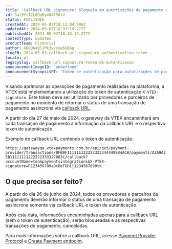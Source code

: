 ```yaml
---
title: 'Callback URL signature: bloqueio em autorizações de pagamento assíncrono sem o uso de token de autenticação'
id: 3at5YtI2L6QqBym6Af56tV
status: PUBLISHED
createdAt: 2024-05-03T18:12:04.996Z
updatedAt: 2024-05-03T18:33:19.277Z
publishedAt: 2024-05-03T18:33:19.277Z
contentType: updates
productTeam: Financial
author: 6DODK49lJPk3yvcoe6GB6g
slugEN: 2024-05-03-callback-url-signature-authentication-token
locale: pt
legacySlug: callback-url-signature-token-de-autenticacao
announcementImageID: 'undefined'
announcementSynopsisPT: 'Token de autenticação para autorizações de pagamento assíncrono'
---
```


Visando aprimorar as operações de pagamento realizadas na plataforma, a VTEX está implementando a utilização do token de autenticação `X-VTEX-signature`.  Este token deve ser utilizado por provedores e parceiros de pagamento no momento de retornar o status de uma transação de pagamento assíncrona via [callback URL](https://help.vtex.com/pt/tutorial/payment-provider-protocol--RdsT2spdq80MMwwOeEq0m#callback-url).  

A partir do dia 27 de maio de 2024, o gateway da VTEX encaminhará em cada transação de pagamento a informação da callback URL e o respectivo token de autenticação.

Exemplo de callback URL contendo o token de autenticação:

`https://gatewayqa.vtexpayments.com.br/api/pvt/payment-provider/transactions/8FB0F111111122222333344449984ACB/payments/A2A9A25B11111111222222333327883C/callback?accountName=teampaymentsintegrations&X-VTEX-signature=R123456789aBcDeFGHij1234567890tk`

## O que precisa ser feito?

A partir do dia 26 de junho de 2024, todos os provedores e parceiros de pagamento deverão informar o status de uma transação de pagamento assíncrona somente via callback URL e token de autenticação.

Após esta data, informações encaminhadas apenas para a callback URL (sem o token de autenticação), serão bloqueadas e as respectivas transações de pagamento, canceladas.

Para mais informações sobre a callback URL, acesse [Payment Provider Protocol](https://help.vtex.com/pt/tutorial/payment-provider-protocol--RdsT2spdq80MMwwOeEq0m#callback-url) e [Create Payment endpoint](https://developers.vtex.com/docs/api-reference/payment-provider-protocol#post-/payments).
